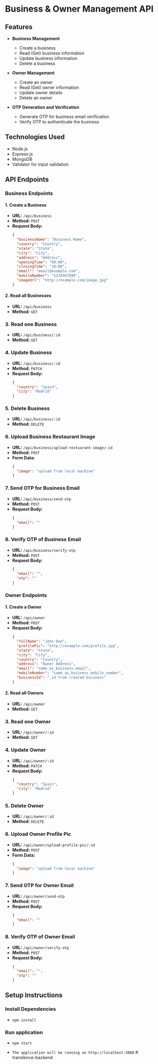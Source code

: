 # Business & Owner Management API

## Features

- **Business Management**

  - Create a business
  - Read (Get) business information
  - Update business information
  - Delete a business

- **Owner Management**

  - Create an owner
  - Read (Get) owner information
  - Update owner details
  - Delete an owner

- **OTP Generation and Verification**
  - Generate OTP for business email verification
  - Verify OTP to authenticate the business

## Technologies Used

- Node.js
- Express.js
- MongoDB
- Validator for input validation

## API Endpoints

### Business Endpoints

#### 1. Create a Business

- **URL:** `/api/business`
- **Method:** `POST`
- **Request Body:**
  ```json
  {
    "businessName": "Business Name",
    "country": "Country",
    "state": "State",
    "city": "City",
    "address": "Address",
    "openingTime": "09:00",
    "closingTime": "18:00",
    "email": "email@example.com",
    "mobileNumber": "1234567890",
    "imageUrl": "http://example.com/image.jpg"
  }
  ```

#### 2. Read all Businesses

- **URL:** `/api/business`
- **Method:** `GET`

### 3. Read one Business

- **URL:** `/api/business/:id`
- **Method:** `GET`

### 4. Update Business

- **URL:** `/api/business/:id`
- **Method:** `PATCH`
- **Request Body:**
  ```json
  {
    "country": "Spain",
    "city": "Madrid"
  }
  ```

### 5. Delete Business

- **URL:** `/api/business/:id`
- **Method:** `DELETE`

### 6. Upload Business Restaurant Image

- **URL:** `/api/business/upload-restuarant-image/:id`
- **Method:** `POST`
- **Form Data:**
  ```json
  {
    "image": "upload from local machine"
  }
  ```

### 7. Send OTP for Business Email

- **URL:** `/api/business/send-otp`
- **Method:** `POST`
- **Request Body:**
  ```json
  {
    "email": ""
  }
  ```

### 8. Verify OTP of Business Email

- **URL:** `/api/business/verify-otp`
- **Method:** `POST`
- **Request Body:**
  ```json
  {
    "email": "",
    "otp": ""
  }
  ```

### Owner Endpoints

#### 1. Create a Owner

- **URL:** `/api/owner`
- **Method:** `POST`
- **Request Body:**
  ```json
  {
    "fullName": "John Doe",
    "profilePic": "http://example.com/profile.jpg",
    "state": "State",
    "city": "City",
    "country": "Country",
    "address": "Owner Address",
    "email": "same_as_business_email",
    "mobileNumber": "same_as_business_mobile_number",
    "businessId": "_id from created business"
  }
  ```

#### 2. Read all Owners

- **URL:** `/api/owner`
- **Method:** `GET`

### 3. Read one Owner

- **URL:** `/api/owner/:id`
- **Method:** `GET`

### 4. Update Owner

- **URL:** `/api/owner/:id`
- **Method:** `PATCH`
- **Request Body:**
  ```json
  {
    "country": "Spain",
    "city": "Madrid"
  }
  ```

### 5. Delete Owner

- **URL:** `/api/owner/:id`
- **Method:** `DELETE`

### 6. Upload Owner Profile Pic

- **URL:** `/api/owner/upload-profile-pic/:id`
- **Method:** `POST`
- **Form Data:**
  ```json
  {
    "image": "upload from local machine"
  }
  ```

### 7. Send OTP for Owner Email

- **URL:** `/api/owner/send-otp`
- **Method:** `POST`
- **Request Body:**
  ```json
  {
    "email": ""
  }
  ```

### 8. Verify OTP of Owner Email

- **URL:** `/api/owner/verify-otp`
- **Method:** `POST`
- **Request Body:**
  ```json
  {
    "email": "",
    "otp": ""
  }
  ```

## Setup Instructions

### Install Dependencies

- `npm install`

### Run application

- `npm start`

- `The application will be running on http://localhost:3000`
#   t r a n s l e n c e - b a c k e n d  
 